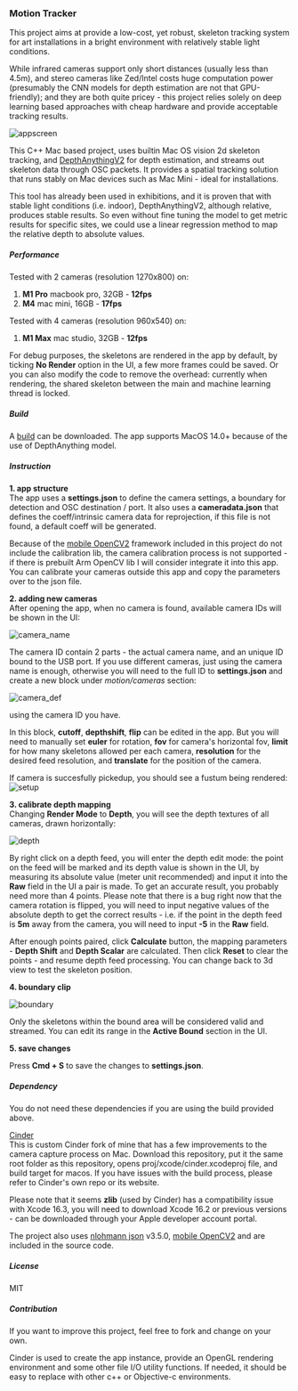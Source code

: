 ### Motion Tracker

This project aims at provide a low-cost, yet robust, skeleton tracking system for art installations in a bright environment with relatively stable light conditions.  

While infrared cameras support only short distances (usually less than 4.5m), and stereo cameras like Zed/Intel costs huge computation power (presumably the CNN models for depth estimation are not that GPU-friendly); and they are both quite pricey - this project relies solely on deep learning based approaches with cheap hardware and provide acceptable tracking results.  

![appscreen](instructions/overview.png)

This C++ Mac based project, uses builtin Mac OS vision 2d skeleton tracking, and [DepthAnythingV2](https://github.com/DepthAnything/Depth-Anything-V2) for depth estimation, and streams out skeleton data through OSC packets. It provides a spatial tracking solution that runs stably on Mac devices such as Mac Mini - ideal for installations.  

This tool has already been used in exhibitions, and it is proven that with stable light conditions (i.e. indoor), DepthAnythingV2, although relative, produces stable results. So even without fine tuning the model to get metric results for specific sites, we could use a linear regression method to map the relative depth to absolute values.  

##### Performance 

Tested with 2 cameras (resolution 1270x800) on:  
1. <b>M1 Pro</b> macbook pro, 32GB - <b>12fps</b>   
2. <b>M4</b> mac mini, 16GB - <b>17fps</b>  
  
Tested with 4 cameras (resolution 960x540) on:  
1. <b>M1 Max</b> mac studio, 32GB - <b>12fps</b>  

For debug purposes, the skeletons are rendered in the app by default, by ticking <b>No Render</b> option in the UI, a few more frames could be saved. Or you can also modify the code to remove the overhead: currently when rendering, the shared skeleton between the main and machine learning thread is locked. 

##### Build
A [build](http://solid-jellyfish.com/download/MotionTrackerBuild.zip) can be downloaded.
The app supports MacOS 14.0+ because of the use of DepthAnything model.

##### Instruction

<b>1. app structure</b>  
The app uses a <b>settings.json</b> to define the camera settings, a boundary for detection and OSC destination / port. It also uses a <b>cameradata.json</b> that defines the coeff/intrinsic camera data for reprojection, if this file is not found, a default coeff will be generated. 

Because of the [mobile OpenCV2](https://github.com/nihui/opencv-mobile) framework included in this project do not include the calibration lib, the camera calibration process is not supported - if there is prebuilt Arm OpenCV lib I will consider integrate it into this app. You can calibrate your cameras outside this app and copy the parameters over to the json file.

<b>2. adding new cameras</b>   
After opening the app, when no camera is found, available camera IDs will be shown in the UI:

![camera_name](instructions/camera_names.png)

The camera ID contain 2 parts - the actual camera name, and an unique ID bound to the USB port.
If you use different cameras, just using the camera name is enough, otherwise you will need to the full ID to <b>settings.json</b> and create a new block under <i>motion/cameras</i> section:

![camera_def](instructions/camera_def.png)

using the camera ID you have.  

In this block, <b>cutoff</b>, <b>depthshift</b>, <b>flip</b> can be edited in the app. But you will need to manually set <b>euler</b> for rotation, <b>fov</b> for camera's horizontal fov, <b>limit</b> for how many skeletons allowed per each camera, <b>resolution</b> for the desired feed resolution, and <b>translate</b> for the position of the camera.

If camera is succesfully pickedup, you should see a fustum being rendered:
![setup](instructions/boundary.png)

<b>3. calibrate depth mapping</b>  
Changing <b>Render Mode</b> to <b>Depth</b>, you will see the depth textures of all cameras, drawn horizontally:

![depth](instructions/depthlinear.png)

By right click on a depth feed, you will enter the depth edit mode:
the point on the feed will be marked and its depth value is shown in the UI, by measuring its absolute value (meter unit recommended) and input it into the <b>Raw</b> field in the UI a pair is made. To get an accurate result, you probably need more than 4 points. Please note that there is a bug right now that the camera rotation is flipped, you will need to input negative values of the absolute depth to get the correct results - i.e. if the point in the depth feed is <b>5m</b> away from the camera, you will need to input <b>-5</b> in the <b>Raw</b> field.

After enough points paired, click <b>Calculate</b> button, the mapping parameters - <b>Depth Shift</b> and <b>Depth Scalar</b> are calculated. Then click <b>Reset</b> to clear the points - and resume depth feed processing. You can change back to 3d view to test the skeleton position. 

<b>4. boundary clip</b>  

![boundary](instructions/boundary.png)

Only the skeletons within the bound area will be considered valid and streamed. You can edit its range in the <b>Active Bound</b> section in the UI. 

<b>5. save changes</b>

Press <b>Cmd + S</b> to save the changes to <b>settings.json</b>.

##### Dependency

You do not need these dependencies if you are using the build provided above.  

[Cinder](https://github.com/seph14/Cinder)  
This is custom Cinder fork of mine that has a few improvements to the camera capture process on Mac. 
Download this repository, put it the same root folder as this repository, opens proj/xcode/cinder.xcodeproj file, and build target for macos. If you have issues with the build process, please refer to Cinder's own repo or its website.

Please note that it seems <b>zlib</b> (used by Cinder) has a compatibility issue with Xcode 16.3, you will need to download Xcode 16.2 or previous versions - can be downloaded through your Apple developer account portal.

The project also uses [nlohmann json](https://github.com/nlohmann/json) v3.5.0, [mobile OpenCV2](https://github.com/nihui/opencv-mobile) and are included in the source code.


##### License
MIT

##### Contribution
If you want to improve this project, feel free to fork and change on your own.

Cinder is used to create the app instance, provide an OpenGL rendering environment and some other file I/O utility functions. If needed, it should be easy to replace with other c++ or Objective-c environments. 

